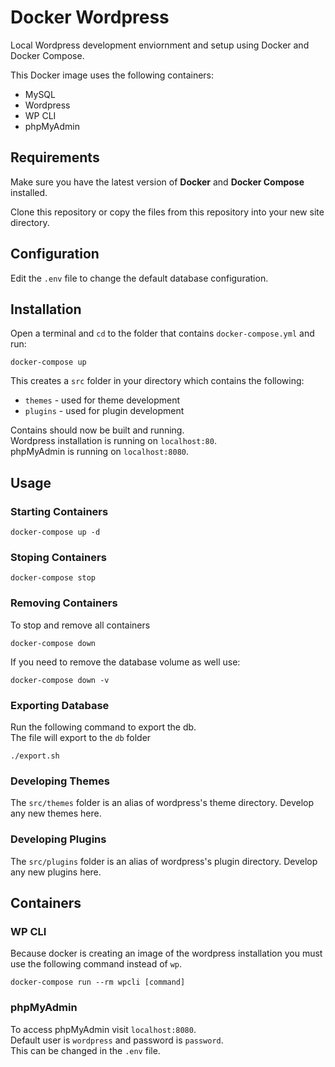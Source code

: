 # Docker Wordpress
Local Wordpress development enviornment and setup using Docker and Docker Compose.

This Docker image uses the following containers:
* MySQL
* Wordpress
* WP CLI
* phpMyAdmin

## Requirements
Make sure you have the latest version of **Docker** and **Docker Compose** installed.

Clone this repository or copy the files from this repository into your new site directory.

## Configuration
Edit the `.env` file to change the default database configuration.

## Installation
Open a terminal and `cd` to the folder that contains `docker-compose.yml` and run:
```
docker-compose up
```

This creates a `src` folder in your directory which contains the following:
* `themes` - used for theme development
* `plugins` - used for plugin development

Contains should now be built and running.  
Wordpress installation is running on `localhost:80`.  
phpMyAdmin is running on `localhost:8080`.


## Usage

### Starting Containers
```
docker-compose up -d
```

### Stoping Containers
```
docker-compose stop
```

### Removing Containers
To stop and remove all containers
```
docker-compose down
```
If you need to remove the database volume as well use:
```
docker-compose down -v
```

### Exporting Database
Run the following command to export the db.  
The file will export to the `db` folder
```
./export.sh
```

### Developing Themes
The `src/themes` folder is an alias of wordpress's theme directory. Develop any new themes here.

### Developing Plugins
The `src/plugins` folder is an alias of wordpress's plugin directory. Develop any new plugins here.

## Containers

### WP CLI
Because docker is creating an image of the wordpress installation you must use the following command instead of `wp`.
```
docker-compose run --rm wpcli [command]
```

### phpMyAdmin
To access phpMyAdmin visit `localhost:8080`.  
Default user is `wordpress` and password is `password`.  
This can be changed in the `.env` file.